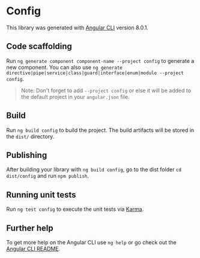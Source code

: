 # Config

This library was generated with [Angular CLI](https://github.com/angular/angular-cli) version 8.0.1.

## Code scaffolding

Run `ng generate component component-name --project config` to generate a new component. You can also use `ng generate directive|pipe|service|class|guard|interface|enum|module --project config`.
> Note: Don't forget to add `--project config` or else it will be added to the default project in your `angular.json` file. 

## Build

Run `ng build config` to build the project. The build artifacts will be stored in the `dist/` directory.

## Publishing

After building your library with `ng build config`, go to the dist folder `cd dist/config` and run `npm publish`.

## Running unit tests

Run `ng test config` to execute the unit tests via [Karma](https://karma-runner.github.io).

## Further help

To get more help on the Angular CLI use `ng help` or go check out the [Angular CLI README](https://github.com/angular/angular-cli/blob/master/README.md).
